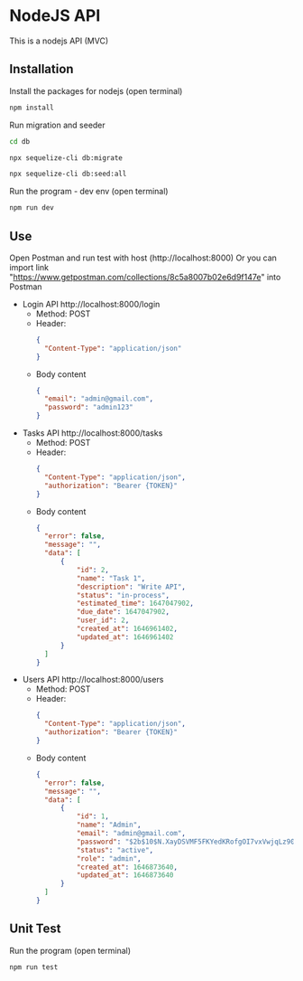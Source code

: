 # NodeJS API
This is a nodejs API (MVC)

## Installation

Install the packages for nodejs (open terminal)

```bash
npm install
```

Run migration and seeder
```bash
cd db
```
```bash
npx sequelize-cli db:migrate
```
```bash
npx sequelize-cli db:seed:all
```


Run the program - dev env (open terminal)

```bash
npm run dev
```

## Use

Open Postman and run test with host (http://localhost:8000) 
Or you can import link "https://www.getpostman.com/collections/8c5a8007b02e6d9f147e" into Postman
* Login API http://localhost:8000/login
    * Method: POST
    * Header: 
        ```json
        {
          "Content-Type": "application/json"
        }
        ```
    * Body content
        ```json
        {
          "email": "admin@gmail.com",
          "password": "admin123"
        }
        ```
* Tasks API http://localhost:8000/tasks
  * Method: POST
  * Header: 
    ```json
    {
      "Content-Type": "application/json",
      "authorization": "Bearer {TOKEN}"
    }
    ```
  * Body content
      ```json
      {
        "error": false,
        "message": "",
        "data": [
            {
                "id": 2,
                "name": "Task 1",
                "description": "Write API",
                "status": "in-process",
                "estimated_time": 1647047902,
                "due_date": 1647047902,
                "user_id": 2,
                "created_at": 1646961402,
                "updated_at": 1646961402
            }
        ]
      }
      ```
* Users API http://localhost:8000/users
  * Method: POST
  * Header: 
    ```json
    {
      "Content-Type": "application/json",
      "authorization": "Bearer {TOKEN}"
    }
    ```
  * Body content
      ```json
      {
        "error": false,
        "message": "",
        "data": [
            {
                "id": 1,
                "name": "Admin",
                "email": "admin@gmail.com",
                "password": "$2b$10$N.XayDSVMF5FKYedKRofgOI7vxVwjqLz90A9V8ibyzsIpZV0hGePm",
                "status": "active",
                "role": "admin",
                "created_at": 1646873640,
                "updated_at": 1646873640
            }
        ]
      }
      ```
## Unit Test
Run the program (open terminal)

```bash
npm run test
```